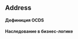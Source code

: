 ## Address
#### Дефиниция OCDS
[](/schema/definitions/Address.schema.json)
#### Наследование в бизнес-логике
